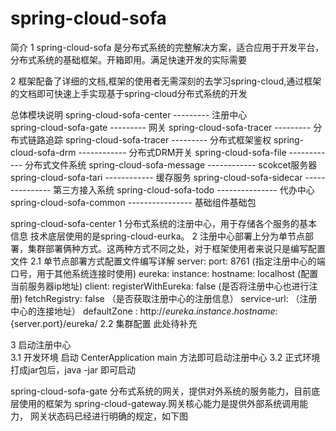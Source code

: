 # spring-cloud-sofa
简介
 1 spring-cloud-sofa 是分布式系统的完整解决方案，适合应用于开发平台，分布式系统的基础框架。开箱即用。满足快速开发的实际需要
 
 2 框架配备了详细的文档,框架的使用者无需深刻的去学习spring-cloud,通过框架的文档即可快速上手实现基于spring-cloud分布式系统的开发

总体模块说明
       spring-cloud-sofa-center        ---------            注册中心       
       spring-cloud-sofa-gate          ---------            网关 
       spring-cloud-sofa-tracer        ---------            分布式链路追踪 
       spring-cloud-sofa-tracer        ---------            分布式框架鉴权
       spring-cloud-sofa-drm           ------------         分布式DRM开关
       spring-cloud-sofa-file          ------------         分布式文件系统
       spring-cloud-sofa-message       ------------          scokcet服务器
       spring-cloud-sofa-tari          ------------          缓存服务
       spring-cloud-sofa-sidecar      ---------------        第三方接入系统
       spring-cloud-sofa-todo        ---------------         代办中心
       spring-cloud-sofa-common      ----------------        基础组件基础包
       
spring-cloud-sofa-center 
     1 分布式系统的注册中心，用于存储各个服务的基本信息   技术底层使用的是spring-cloud-eurka。
     2  注册中心部署上分为单节点部署，集群部署俩种方式。这两种方式不同之处，对于框架使用者来说只是编写配置文件
        2.1  单节点部署方式配置文件编写详解
            server:
              port: 8761 (指定注册中心的端口号，用于其他系统连接时使用)
            eureka:
              instance:
                hostname: localhost (配置当前服务器ip地址)
              client:
                    registerWithEureka: false  (是否将注册中心也进行注册)
                    fetchRegistry: false       （是否获取注册中心的注册信息）
                    service-url:                （注册中心的连接地址）
                        defaultZone :  http://${eureka.instance.hostname}:${server.port}/eureka/
          2.2 集群配置
             此处待补充
             
   3  启动注册中心               
         3.1 开发环境
             启动 CenterApplication main 方法即可启动注册中心
         3.2 正式环境
              打成jar包后，java -jar 即可启动
                  
             
         
spring-cloud-sofa-gate
   分布式系统的网关，提供对外系统的服务能力，目前底层使用的框架为 spring-cloud-gateway.网关核心能力是提供外部系统调用能力，
   网关状态码已经进行明确的规定，如下图
       
      

      